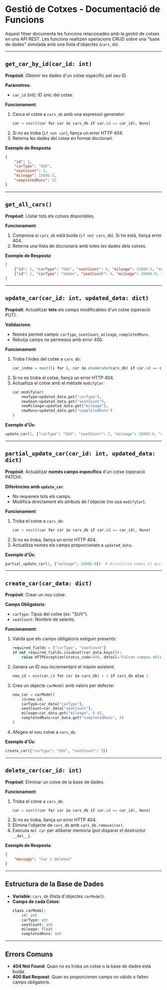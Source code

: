 # Gestió de Cotxes - Documentació de Funcions

Aquest fitxer documenta les funcions relacionades amb la gestió de cotxes en una API REST. Les funcions realitzen operacions CRUD sobre una "base de dades" simulada amb una llista d'objectes (`cars_db`).

---

## `get_car_by_id(car_id: int)`

**Propòsit**: Obtenir les dades d'un cotxe específic pel seu ID.  

**Paràmetres**:
- `car_id` (int): ID únic del cotxe.

**Funcionament**:
1. Cerca el cotxe a `cars_db` amb una expressió generator:
   ```python
   car = next((car for car in cars_db if car.id == car_id), None)
   ```
2. Si no es troba (`if not car`), llança un error HTTP 404.
3. Retorna les dades del cotxe en format diccionari.

**Exemple de Resposta**:
```json
{
    "id": 1,
    "carType": "SUV",
    "seatCount": 5,
    "mileage": 15000.5,
    "completedRuns": 12
}
```

---

## `get_all_cars()`

**Propòsit**: Llistar tots els cotxes disponibles.  

**Funcionament**:
1. Comprova si `cars_db` està buida (`if not cars_db`). Si ho està, llança error 404.
2. Retorna una llista de diccionaris amb totes les dades dels cotxes.

**Exemple de Resposta**:
```json
[
    {"id": 1, "carType": "SUV", "seatCount": 5, "mileage": 15000.5, "completedRuns": 12},
    {"id": 2, "carType": "Sedan", "seatCount": 4, "mileage": 20000.0, "completedRuns": 8}
]
```

---

## `update_car(car_id: int, updated_data: dict)`

**Propòsit**: Actualitzar **tots** els camps modificables d'un cotxe (operació PUT).  

**Validacions**:
- Només permet camps: `carType`, `seatCount`, `mileage`, `completedRuns`.
- Rebutja camps no permesos amb error 400.

**Funcionament**:
1. Troba l'índex del cotxe a `cars_db`:
   ```python
   car_index = next((i for i, car in enumerate(cars_db) if car.id == car_id), None)
   ```
2. Si no es troba el cotxe, llança un error HTTP 404.
3. Actualitza el cotxe amb el mètode `modifyCar`:
   ```python
   car.modifyCar(
       newType=updated_data.get("carType"),
       newSeat=updated_data.get("seatCount"),
       newMileage=updated_data.get("mileage"),
       newRuns=updated_data.get("completedRuns")
   )
   ```

**Exemple d'Ús**:
```python
update_car(1, {"carType": "SUV", "seatCount": 7, "mileage": 20000.0, "completedRuns": 15})
```

---

## `partial_update_car(car_id: int, updated_data: dict)`

**Propòsit**: Actualitzar **només camps específics** d'un cotxe (operació PATCH).  

**Diferències amb `update_car`**:
- No requereix tots els camps.
- Modifica directament els atributs de l'objecte (no usa `modifyCar`).

**Funcionament**:
1. Troba el cotxe a `cars_db`:
   ```python
   car = next((car for car in cars_db if car.id == car_id), None)
   ```
2. Si no es troba, llança un error HTTP 404.
3. Actualitza només els camps proporcionats a `updated_data`.

**Exemple d'Ús**:
```python
partial_update_car(1, {"mileage": 20000.0})  # Actualitza només el quilometratge
```

---

## `create_car(car_data: dict)`

**Propòsit**: Crear un nou cotxe.  

**Camps Obligatoris**:
- `carType`: Tipus del cotxe (ex: "SUV").
- `seatCount`: Nombre de seients.

**Funcionament**:
1. Valida que els camps obligatoris estiguin presents:
   ```python
   required_fields = {"carType", "seatCount"}
   if not required_fields.issubset(car_data.keys()):
       raise HTTPException(status_code=400, detail="Faltan campos obligatorios: carType y seatCount")
   ```
2. Genera un ID nou incrementant el màxim existent:
   ```python
   new_id = max(car.id for car in cars_db) + 1 if cars_db else 1
   ```
3. Crea un objecte `carModel` amb valors per defecte:
   ```python
   new_car = carModel(
       id=new_id,
       carType=car_data["carType"],
       seatCount=car_data["seatCount"],
       mileage=car_data.get("mileage", 0.0),
       completedRuns=car_data.get("completedRuns", 0)
   )
   ```
4. Afegeix el nou cotxe a `cars_db`.

**Exemple d'Ús**:
```python
create_car({"carType": "SUV", "seatCount": 5})
```

---

## `delete_car(car_id: int)`

**Propòsit**: Eliminar un cotxe de la base de dades.  

**Funcionament**:
1. Troba el cotxe a `cars_db`:
   ```python
   car = next((car for car in cars_db if car.id == car_id), None)
   ```
2. Si no es troba, llança un error HTTP 404.
3. Elimina l'objecte de `cars_db` amb `cars_db.remove(car)`.
4. Executa `del car` per alliberar memòria (pot disparar el destructor `__del__`).

**Exemple de Resposta**:
```json
{
    "message": "Car 1 deleted"
}
```

---

## Estructura de la Base de Dades

- **Variable**: `cars_db` (llista d'objectes `carModel`).
- **Camps de cada Cotxe**:
  ```python
  class carModel:
      id: int
      carType: str
      seatCount: int
      mileage: float
      completedRuns: int
  ```

---

## Errors Comuns

- **404 Not Found**: Quan no es troba un cotxe o la base de dades està buida.
- **400 Bad Request**: Quan es proporcionen camps no vàlids o falten camps obligatoris.

